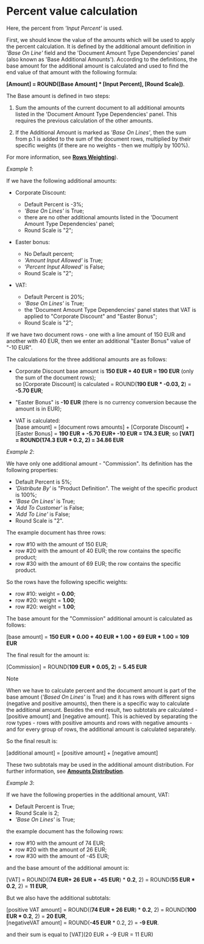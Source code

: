 # Percent value calculation

Here, the percent from _'Input Percent'_ is used. 

First, we should know the value of the amounts which will be used to apply the percent calculation. It is defined by the additional amount definition in _'Base On Line'_ field and the 'Document Amount Type Dependencies' panel (also known as 'Base Additional Amounts'). According to the definitions, the base amount for the additional amount is calculated and used to find the end value of that amount with the following formula:
 
**[Amount] = ROUND([Base Amount] * [Input Percent], [Round Scale])**.
 
The Base amount is defined in two steps:

1. Sum the amounts of the current document to all additional amounts listed in the 'Document Amount Type Dependencies' panel. This requires the previous calculation of the other amounts.

2. If the Additional Amount is marked as _'Base On Lines'_, then the sum from p.1 is added to the sum of the document rows, multiplied by their specific weights (if there are no weights - then we multiply by 100%). 

For more information, see **[Rows Weighting](https://github.com/ErpNetDocs/tech/blob/master/advanced/documents/additional-amounts/rows-weighting.md)**).


*Example 1*:

If we have the following additional amounts:

- Corporate Discount:

    - Default Percent is -3%;
    - _'Base On Lines'_ is True;
    - there are no other additional amounts listed in the 'Document Amount Type Dependencies' panel;
    - Round Scale is "2";
    
- Easter bonus:

    - No Default percent;
    - _'Amount Input Allowed'_ is True;
    - _'Percent Input Allowed'_ is False;
    - Round Scale is "2";
    
- VAT:

    - Default Percent is 20%;
    - _'Base On Lines'_ is True;
    - the 'Document Amount Type Dependencies' panel states that VAT is applied to "Corporate Discount" and "Easter Bonus";
    - Round Scale is "2";
 
If we have two document rows - one with a line amount of 150 EUR and another with 40 EUR, then we enter an additional "Easter Bonus" value of "-10 EUR". 

The calculations for the three additional amounts are as follows:

- Corporate Discount base amount is **150 EUR + 40 EUR = 190 EUR** (only the sum of the document rows);</br> so [Corporate Discount] is calculated = ROUND(**190 EUR * -0.03, 2**) = **-5.70 EUR**;

- "Easter Bonus" is **-10 EUR** (there is no currency conversion because the amount is in EUR);
- VAT is calculated:</br>
[base amount] = [document rows amounts] + [Corporate Discount] + [Easter Bonus]  = **190 EUR + -5.70 EUR+ -10 EUR = 174.3 EUR**; so **[VAT] = ROUND(174.3 EUR * 0.2, 2) = 34.86 EUR**
 
 
*Example 2*:

We have only one additional amount - "Commission". Its definition has the following properties:

- Default Percent is 5%;
- _'Distribute By'_ is "Product Definition". The weight of the specific product is 100%;
- _'Base On Lines'_ is True;
- _'Add To Customer'_ is False;
- _'Add To Line'_ is False;
- Round Scale is "2".

The example document has three rows:

- row #10 with the amount of 150 EUR;
- row #20 with the amount of 40 EUR; the row contains the specific product;
- row #30 with the amount of 69 EUR; the row contains the specific product.

So the rows have the following specific weights:

- row #10: weight = **0.00**;
- row #20: weight = **1.00**;
- row #20: weight = **1.00**;
 
The base amount for the "Commission" additional amount is calculated as follows:

[base amount] = **150 EUR * 0.00 + 40 EUR * 1.00 + 69 EUR * 1.00 = 109 EUR**

The final result for the amount is:

[Commission] = ROUND(**109 EUR * 0.05, 2**) = **5.45 EUR**

>[!NOTE]
> When we have to calculate percent and the document amount is part of the base amount (_'Based On Lines'_ is True) and it has rows with different signs (negative and positive amounts), then there is a specific way to calculate the additional amount. Besides the end result, two subtotals are calculated - [positive amount] and [negative amount]. This is achieved by separating the row types - rows with positive amounts and rows with negative amounts - and for every group of rows, the additional amount is calculated separately. 
> 
> So the final result is:
> 
> [additional amount] = [positive amount] + [negative amount]
> 
 These two subtotals may be used in the additional amount distribution. For further information, see **[Amounts Distribution](https://github.com/ErpNetDocs/tech/blob/011b4e20c2f19c3fe62779e947d92025ae20932b/advanced/documents/additional-amounts/amounts-distribution/index.md)**.

*Example 3*:

If we have the following properties in the additional amount, VAT:

- Default Percent is True;
- Round Scale is 2;
- _'Base On Lines'_ is True;

the example document has the following rows:

- row #10 with the amount of 74 EUR;
- row #20 with the amount of 26 EUR;
- row #30 with the amount of -45 EUR;
 
and the base amount of the additional amount is:

[VAT] = ROUND((**74 EUR+ 26 EUR + -45 EUR**) * **0.2**, 2) = ROUND(**55 EUR * 0.2**, 2) = **11 EUR**,

But we also have the additional subtotals:

[positive VAT amount] = ROUND((**74 EUR + 26 EUR**) * **0.2**, 2) = ROUND(**100 EUR * 0.2**, 2) = **20 EUR**,<br>
[negativeVAT amount] = ROUND(**-45 EUR** * 0.2, 2) = **-9 EUR**.

and their sum is equal to [VAT](20 EUR + -9 EUR = 11 EUR)


